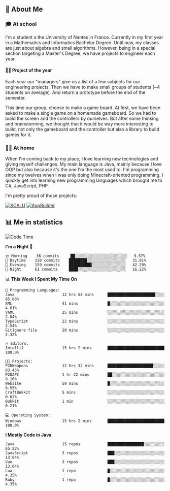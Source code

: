 ## 👀 About Me

### 🎓 At school

I'm a student a the University of Nantes in France. Currently in my first year in a Mathematics and Informatics Bachelor Degree. Until now, my classes are just about algebra and small algorithms. However, being in a special section targeting a Master's Degree, we have projects to engineer each year. 

#### 🔧🔬 Project of the year

Each year our "managers" give us a list of a few subjects for our engineering projects. Then we have to make small groups of students (~4 students on average). And return a prototype before the end of the semester.

This time our group, choose to make a game board. At first, we have been asked to make a single game on a homemade gameboard. So we had to build the screen and the controllers by ourselves. 
But after some thinking and brainstorming, we thought that it would be way more interesting to build, not only the gameboard and the controller but also a library to build games for it.

### 👨‍💻 At home

When I'm coming back to my place, I love learning new technologies and giving myself challenges. My main language is Java, mainly because I love OOP but also because it's the one I'm the most used to. I'm programming since my twelves when I was only doing Minecraft-oriented programming.  I quickly get into learning new programming languages which brought me to C#, JavaScript, PHP. 

I'm pretty proud of those projects:

[![SCALU](https://github-readme-stats.vercel.app/api/pin?username=renardfute&repo=SCALU)](https://github.com/renardfute/scalu)
[![AppBuilder](https://github-readme-stats.vercel.app/api/pin?username=pulsedev2&repo=AppBuilder)](https://github.com/pulsedev2/AppBuilder)

## 📊 Me in statistics
<!--START_SECTION:waka-->
![Code Time](http://img.shields.io/badge/Code%20Time-204%20hrs%2033%20mins-blue)

**I'm a Night 🦉** 

```text
🌞 Morning    36 commits     ██░░░░░░░░░░░░░░░░░░░░░░░   9.57% 
🌆 Daytime    120 commits    ████████░░░░░░░░░░░░░░░░░   31.91% 
🌃 Evening    159 commits    ██████████░░░░░░░░░░░░░░░   42.29% 
🌙 Night      61 commits     ████░░░░░░░░░░░░░░░░░░░░░   16.22%

```


📊 **This Week I Spent My Time On** 

```text
💬 Programming Languages: 
Java                     12 hrs 54 mins      █████████████████████░░░░   85.88% 
XML                      41 mins             █░░░░░░░░░░░░░░░░░░░░░░░░   4.61% 
YAML                     25 mins             ░░░░░░░░░░░░░░░░░░░░░░░░░   2.84% 
TypeScript               22 mins             ░░░░░░░░░░░░░░░░░░░░░░░░░   2.54% 
GitIgnore file           20 mins             ░░░░░░░░░░░░░░░░░░░░░░░░░   2.32%

🔥 Editors: 
IntelliJ                 15 hrs 2 mins       █████████████████████████   100.0%

🐱‍💻 Projects: 
P2DWeapons               12 hrs 32 mins      ████████████████████░░░░░   83.45% 
P2DAPI                   1 hr 22 mins        ██░░░░░░░░░░░░░░░░░░░░░░░   9.16% 
Website                  59 mins             █░░░░░░░░░░░░░░░░░░░░░░░░   6.55% 
CraftBukkit              5 mins              ░░░░░░░░░░░░░░░░░░░░░░░░░   0.62% 
Bukkit                   1 min               ░░░░░░░░░░░░░░░░░░░░░░░░░   0.21%

💻 Operating System: 
Windows                  15 hrs 2 mins       █████████████████████████   100.0%

```

**I Mostly Code in Java** 

```text
Java                     15 repos            ████████████████░░░░░░░░░   65.22% 
JavaScript               3 repos             ███░░░░░░░░░░░░░░░░░░░░░░   13.04% 
Vue                      3 repos             ███░░░░░░░░░░░░░░░░░░░░░░   13.04% 
Lua                      1 repo              █░░░░░░░░░░░░░░░░░░░░░░░░   4.35% 
Ruby                     1 repo              █░░░░░░░░░░░░░░░░░░░░░░░░   4.35%

```



<!--END_SECTION:waka-->
